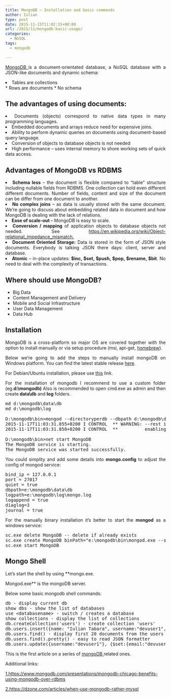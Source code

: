 ```yaml
---
title: MongoDB – Installation and basic commands
author: Iulian
type: post
date: 2015-11-15T11:02:15+00:00
url: /2015/11/mongodb-basic-usage/
categories:
  - NoSQL
tags:
  - mongodb

---
```

<p style="text-align: justify;">
  <a href="https://www.mongodb.org/" target="_blank">MongoDB </a>is a document-orientated database, a NoSQL database with a JSON-like documents and dynamic schema:
</p>

<li style="text-align: justify;">
  Tables are collections
</li>
  * Rows are documents
  * No schema

## The advantages of using documents:

<li style="text-align: justify;">
  Documents (objects) correspond to native data types in many programming languages.
</li>
<li style="text-align: justify;">
  Embedded documents and arrays reduce need for expensive joins.
</li>
<li style="text-align: justify;">
  Ability to perform dynamic queries on documents using document-based query language.
</li>
<li style="text-align: justify;">
  Conversion of objects to database objects is not needed
</li>
<li style="text-align: justify;">
  High performance &#8211; uses internal memory to shore working sets of quick data access.
</li>

<h2 style="text-align: justify;">
  Advantages of MongoDB vs RDBMS
</h2>

<li style="text-align: justify;">
  <strong>Schema less</strong> &#8211; the document is flexible compared to &#8220;table&#8221; structure including nullable fields from RDBMS. One collection can hold even different different documents. Number of fields, content and size of the document can be differ from one document to another.
</li>
<li style="text-align: justify;">
  <strong>No complex joins</strong> &#8211; as data is usually stored with the same document. We&#8217;re going to discuss about embedding related data in document and how MongoDB is dealing with the lack of relations.
</li>
<li style="text-align: justify;">
  <strong>Ease of scale-out </strong>&#8211; MongoDB is easy to scale.
</li>
<li style="text-align: justify;">
  <strong>Conversion / mapping</strong> of application objects to database objects not needed. See <a href="https://en.wikipedia.org/wiki/Object-relational_impedance_mismatch" target="_blank">https://en.wikipedia.org/wiki/Object-relational_impedance_mismatch.</a>
</li>
<li style="text-align: justify;">
  <strong>Document Oriented Storage:</strong> Data is stored in the form of JSON style documents. Everybody is talking JSON there days: client, server and database.
</li>
<li style="text-align: justify;">
  <strong>Atomic</strong> &#8211; in-place updates: <strong>$inc, $set, $push, $pop, $rename, $bit</strong>. No need to deal with the complexity of transactions.
</li>

## Where should use MongoDB?

<ul class="list">
  <li>
    Big Data
  </li>
  <li>
    Content Management and Delivery
  </li>
  <li>
    Mobile and Social Infrastructure
  </li>
  <li>
    User Data Management
  </li>
  <li>
    Data Hub
  </li>
</ul>

## Installation

<p style="text-align: justify;">
  MongoDB is a cross-platform so major OS are covered together with the option to install manually or via setup procedure (msi, apt-get, <a class="reference external" href="http://brew.sh/" target="_blank">homebrew</a>).
</p>

<p style="text-align: justify;">
  Below we&#8217;re going to add the steps to manually install mongoDB on Windows platform. You can find the latest stable release <a href="https://www.mongodb.org/dl/win32/" target="_blank">here</a>.
</p>

<p style="text-align: justify;">
  For Debian/Ubuntu installation, please use <a href="http://www.iuliantabara.com/2015/12/mongodb-3-2-into-xubuntu-15-10/" target="_blank">this</a> link.
</p>

<p style="text-align: justify;">
  For the installation of mongodb I recommend to use a custom folder (eg.<strong>d:\mongodb)</strong> Also is recommended to open cmd.exe as admin and then create<strong> data\db</strong> and <strong>log</strong> folders.
</p>

<pre class="lang:sh decode:true ">md d:\mongodb\data\db
md d:\mongodb\log

D:\mongodb\bin&gt;mongod --directoryperdb --dbpath d:\mongodb\data\db --logpath d:\mongodb\log\mongodb.log --logappend -rest --install
2015-11-17T11:03:31.855+0200 I CONTROL  ** WARNING: --rest is specified without --httpinterface,
2015-11-17T11:03:31.858+0200 I CONTROL  **          enabling http interface

D:\mongodb\bin&gt;net start MongoDB
The MongoDB service is starting.
The MongoDB service was started successfully.</pre>

<p style="text-align: justify;">
  You could simplity and add some details into <strong>mongo.config</strong> to adjust the config of mongod service:
</p>

<pre class="lang:batch decode:true ">bind_ip = 127.0.0.1  
port = 27017  
quiet = true  
dbpath=e:\mongodb\data\db   
logpath=e:\mongodb\log\mongo.log  
logappend = true   
diaglog=3  
journal = true</pre>

<p style="text-align: justify;">
  For the manually binary installation it&#8217;s better to start the <strong>mongod</strong> as a windows service:
</p>

<pre class="lang:ps decode:true">sc.exe delete MongoDB -- delete if already exists
sc.exe create MongoDB binPath="e:\mongodb\bin\mongod.exe --service --config="E:\mongodb\mongo.config"" DisplayName="MongoDB" start="auto"
sc.exe start MongoDB</pre>

## Mongo Shell

Let&#8217;s start the shell by using **mongo.exe.
  
Mongod.exe** is the mongoDB server.

Below some basic mongodb shell commands:

<pre class="lang:js decode:true ">db - display current db
show dbs - show the list of databases
use &lt;databasename&gt; - switch / creates a database
show collections - display the list of collections
db.createCollection('users') - create collection 'users'
db.users.insert({name: "Iulian Tabara", username:"devuser1", email:"contact@iuliantabara.com"});
db.users.find() - display first 20 documents from the users collection
db.users.find().pretty() - easy to read JSON formatter
db.users.update({username:"devuser1"}, {$set:{email:"devuser1@gmail.com", name:"Iulian Tabără"}}); - without set will keep the fields included in update</pre>

This is the first article on a series of <a href="http://www.iuliantabara.com/tag/mongodb/" target="_blank">mongoDB </a>related ones.

Additional links:

<a href="https://www.mongodb.com/presentations/mongodb-chicago-benefits-using-mongodb-over-rdbms" target="_blank">1.https://www.mongodb.com/presentations/mongodb-chicago-benefits-using-mongodb-over-rdbms</a>

<a href="https://dzone.com/articles/when-use-mongodb-rather-mysql" target="_blank">2.https://dzone.com/articles/when-use-mongodb-rather-mysql</a>